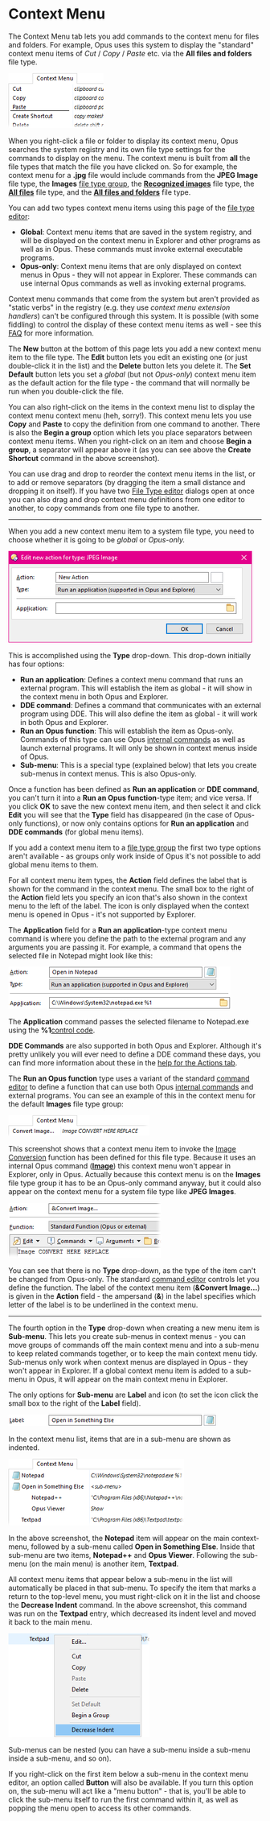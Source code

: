 # Context Menu

The Context Menu tab lets you add commands to the context menu for files and folders. For example, Opus uses this system to display the "standard" context menu items of *Cut* / *Copy* / *Paste* etc. via the **All files and folders** file type.

![](/Manual/images/media/context_menu_-_all_files.png) 

When you right-click a file or folder to display its context menu, Opus searches the system registry and its own file type settings for the commands to display on the menu. The context menu is built from **all** the file types that match the file you have clicked on. So for example, the context menu for a **.jpg** file would include commands from the **JPEG Image** file type, the **Images** [file type group](../file_type_groups.md), the **[Recognized images](../directory_opus_file_types.md)** file type, the **[All files](../directory_opus_file_types.md)** file type, and the **[All files and folders](../directory_opus_file_types.md)** file type.

You can add two types context menu items using this page of the [file type editor](../filetype_editor/README.md):

- **Global**: Context menu items that are saved in the system registry, and will be displayed on the context menu in Explorer and other programs as well as in Opus. These commands must invoke external executable programs.
- **Opus-only**: Context menu items that are only displayed on context menus in Opus - they will not appear in Explorer. These commands can use internal Opus commands as well as invoking external programs.

Context menu commands that come from the system but aren't provided as "static verbs" in the registry (e.g. they use *context menu extension handlers*) can't be configured through this system. It is possible (with some fiddling) to control the display of these context menu items as well - see this [FAQ](https://resource.dopus.com/t/tip-organise-and-speed-up-context-menus/1204) for more information.

The **New** button at the bottom of this page lets you add a new context menu item to the file type. The **Edit** button lets you edit an existing one (or just double-click it in the list) and the **Delete** button lets you delete it. The **Set Default** button lets you set a *global* (but not *Opus-only*) context menu item as the default action for the file type - the command that will normally be run when you double-click the file.

You can also right-click on the items in the context menu list to display the context menu context menu (heh, sorry!). This context menu lets you use **Copy** and **Paste** to copy the definition from one command to another. There is also the **Begin a group** option which lets you place separators between context menu items. When you right-click on an item and choose **Begin a group**, a separator will appear above it (as you can see above the **Create Shortcut** command in the above screenshot).

You can use drag and drop to reorder the context menu items in the list, or to add or remove separators (by dragging the item a small distance and dropping it on itself). If you have two [File Type editor](../filetype_editor/README.md) dialogs open at once you can also drag and drop context menu definitions from one editor to another, to copy commands from one file type to another.

------------------------------------------------------------------------

When you add a new context menu item to a system file type, you need to choose whether it is going to be *global* or *Opus-only.*

![](/Manual/images/media/edit_new_action_for_type_jpeg_image.png) 

This is accomplished using the **Type** drop-down. This drop-down initially has four options:

- **Run an application**: Defines a context menu command that runs an external program. This will establish the item as global - it will show in the context menu in both Opus and Explorer.
- **DDE command**: Defines a command that communicates with an external program using DDE. This will also define the item as global - it will work in both Opus and Explorer.
- **Run an Opus function**: This will establish the item as Opus-only. Commands of this type can use Opus [internal commands](/Manual/reference/command_reference/internal_commands/README.md) as well as launch external programs. It will only be shown in context menus inside of Opus.
- **Sub-menu**: This is a special type (explained below) that lets you create sub-menus in context menus. This is also Opus-only.

Once a function has been defined as **Run an application** or **DDE command**, you can't turn it into a **Run an Opus function**-type item; and vice versa. If you click **OK** to save the new context menu item, and then select it and click **Edit** you will see that the **Type** field has disappeared (in the case of Opus-only functions), or now only contains options for **Run an application** and **DDE commands** (for global menu items).

If you add a context menu item to a [file type group](../file_type_groups.md) the first two type options aren't available - as groups only work inside of Opus it's not possible to add global menu items to them.

For all context menu item types, the **Action** field defines the label that is shown for the command in the context menu. The small box to the right of the **Action** field lets you specify an icon that's also shown in the context menu to the left of the label. The icon is only displayed when the context menu is opened in Opus - it's not supported by Explorer.

The **Application** field for a **Run an application**-type context menu command is where you define the path to the external program and any arguments you are passing it. For example, a command that opens the selected file in Notepad might look like this:

![](/Manual/images/media/context_menu_-_open_in_notepad.png) 

The **Application** command passes the selected filename to Notepad.exe using the **%1**[control code](/Manual/customize/creating_your_own_buttons/passing_files_to_external_programs.md).

**DDE Commands** are also supported in both Opus and Explorer. Although it's pretty unlikely you will ever need to define a DDE command these days, you can find more information about these in the [help for the Actions tab](actions.md).

The **Run an Opus function** type uses a variant of the standard [command editor](/Manual/customize/creating_your_own_buttons/command_editor/advanced_command_editor.md) to define a function that can use both Opus [internal commands](/Manual/reference/command_reference/internal_commands/README.md) and external programs. You can see an example of this in the context menu for the default **Images** file type group:

![](/Manual/images/media/context_menu_-_convert_image.png) 

This screenshot shows that a context menu item to invoke the [Image Conversion](/Manual/additional_functionality/image_conversion/README.md) function has been defined for this file type. Because it uses an internal Opus command (**[Image](/Manual/reference/command_reference/internal_commands/image.md)**) this context menu won't appear in Explorer, only in Opus. Actually because this context menu is on the **Images** file type group it has to be an Opus-only command anyway, but it could also appear on the context menu for a system file type like **JPEG Images**.

![](/Manual/images/media/context_menu_-_convert_image_def.png) 

You can see that there is no **Type** drop-down, as the type of the item can't be changed from Opus-only. The standard [command editor](/Manual/customize/creating_your_own_buttons/command_editor/advanced_command_editor.md) controls let you define the function. The label of the context menu item (**&Convert Image...**) is given in the **Action** field - the ampersand (**&**) in the label specifies which letter of the label is to be underlined in the context menu.

------------------------------------------------------------------------

The fourth option in the **Type** drop-down when creating a new menu item is **Sub-menu**. This lets you create sub-menus in context menus - you can move groups of commands off the main context menu and into a sub-menu to keep related commands together, or to keep the main context menu tidy. Sub-menus only work when context menus are displayed in Opus - they won't appear in Explorer. If a global context menu item is added to a sub-menu in Opus, it will appear on the main context menu in Explorer.

The only options for **Sub-menu** are **Label** and icon (to set the icon click the small box to the right of the **Label** field).

![](/Manual/images/media/context_menu_-_sub_label.png) 

In the context menu list, items that are in a sub-menu are shown as indented.

![](/Manual/images/media/context_menu_-_subs.png) 

In the above screenshot, the **Notepad** item will appear on the main context-menu, followed by a sub-menu called **Open in Something Else**. Inside that sub-menu are two items, **Notepad++** and **Opus Viewer**. Following the sub-menu (on the main menu) is another item, **Textpad**.

All context menu items that appear below a sub-menu in the list will automatically be placed in that sub-menu. To specify the item that marks a return to the top-level menu, you must right-click on it in the list and choose the **Decrease Indent** command. In the above screenshot, this command was run on the **Textpad** entry, which decreased its indent level and moved it back to the main menu.

![](/Manual/images/media/context_menu_-_context_menu.png) 

Sub-menus can be nested (you can have a sub-menu inside a sub-menu inside a sub-menu, and so on).

If you right-click on the first item below a sub-menu in the context menu editor, an option called **Button** will also be available. If you turn this option on, the sub-menu will act like a "menu button" - that is, you'll be able to click the sub-menu itself to run the first command within it, as well as popping the menu open to access its other commands.
